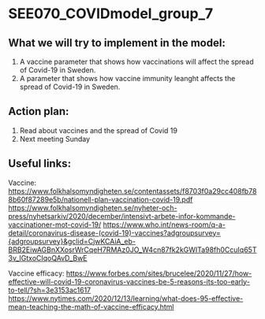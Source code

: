 # SEE070_COVIDmodel_group_7

## What we will try to implement in the model:
1. A vaccine parameter that shows how vaccinations will affect the spread of Covid-19 in Sweden.
2. A parameter that shows how vaccine immunity leanght affects the spread of Covid-19 in Sweden.

## Action plan:
1. Read about vaccines and the spread of Covid 19 
2. Next meeting Sunday


## Useful links:

Vaccine:
https://www.folkhalsomyndigheten.se/contentassets/f8703f0a29cc408fb788b60f87289e5b/nationell-plan-vaccination-covid-19.pdf
https://www.folkhalsomyndigheten.se/nyheter-och-press/nyhetsarkiv/2020/december/intensivt-arbete-infor-kommande-vaccinationer-mot-covid-19/
https://www.who.int/news-room/q-a-detail/coronavirus-disease-(covid-19)-vaccines?adgroupsurvey={adgroupsurvey}&gclid=CjwKCAiA_eb-BRB2EiwAGBnXXosrWrCqeH7RMAz0JO_W4cn87fk2kGWITa98fh0CcuIq65T3v_IGtxoCIqoQAvD_BwE

Vaccine efficacy:
https://www.forbes.com/sites/brucelee/2020/11/27/how-effective-will-covid-19-coronavirus-vaccines-be-5-reasons-its-too-early-to-tell/?sh=3e3153ac1617
https://www.nytimes.com/2020/12/13/learning/what-does-95-effective-mean-teaching-the-math-of-vaccine-efficacy.html
